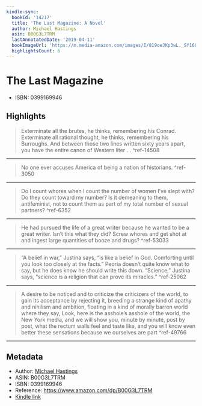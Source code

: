 ```yaml
---
kindle-sync:
  bookId: '14217'
  title: 'The Last Magazine: A Novel'
  author: Michael Hastings
  asin: B00G3L7TRM
  lastAnnotatedDate: '2019-04-11'
  bookImageUrl: 'https://m.media-amazon.com/images/I/819oeJKp3wL._SY160.jpg'
  highlightsCount: 6
---
```

# The Last Magazine

* ISBN: 0399169946

## Highlights
> Exterminate all the brutes, he thinks, remembering his Conrad. Exterminate all rational thought, he thinks, remembering his Burroughs. And between those two lines written sixty years apart, you have the entire canon of Western liter . . ^ref-14508

---
> No one ever accuses America of being a nation of historians. ^ref-3050

---
> Do I count whores when I count the number of women I’ve slept with? Do they count toward my number? Is it demeaning to them, antifeminist, not to count them as part of my total number of sexual partners? ^ref-6352

---
> He had pursued the life of a great writer because he wanted to be a great writer. Isn’t this what they did? Screw whores and get shot at and ingest large quantities of booze and drugs? ^ref-53033

---
> “A belief in war,” Justina says, “is like a belief in God. Comforting until you look too closely at the facts.” Peoria doesn’t quite know what to say, but he does know he should write this down. “Science,” Justina says, “science is a religion that can prove its miracles.” ^ref-25062

---
> A desire to be noticed and to criticize the criticizers of the world, to gain its acceptance by rejecting it, breeding a strange kind of apathy and nihilism and ambition, floating in a kind of morally barren world where they say, Look, here is the asshole’s asshole of the world, the New York media, and we will show you, minute by minute, post by post, what the rectum walls feel and taste like, and you will know even better these sensations because we ourselves are part ^ref-49766

---

## Metadata
* Author: [Michael Hastings](https://www.amazon.comundefined)
* ASIN: B00G3L7TRM
* ISBN: 0399169946
* Reference: https://www.amazon.com/dp/B00G3L7TRM
* [Kindle link](kindle://book?action=open&asin=B00G3L7TRM)
